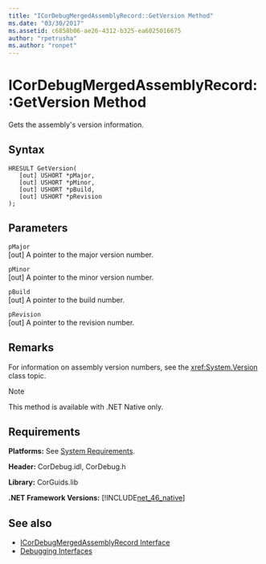 ```yaml
---
title: "ICorDebugMergedAssemblyRecord::GetVersion Method"
ms.date: "03/30/2017"
ms.assetid: c6858b06-ae26-4312-b325-ea6025016675
author: "rpetrusha"
ms.author: "ronpet"
---
```

# ICorDebugMergedAssemblyRecord::GetVersion Method
Gets the assembly's version information.  
  
## Syntax  
  
```  
HRESULT GetVersion(  
   [out] USHORT *pMajor,   
   [out] USHORT *pMinor,   
   [out] USHORT *pBuild,   
   [out] USHORT *pRevision  
);  
```  
  
## Parameters  
 `pMajor`  
 [out] A pointer to the major version number.  
  
 `pMinor`  
 [out] A pointer to the minor version number.  
  
 `pBuild`  
 [out] A pointer to the build number.  
  
 `pRevision`  
 [out] A pointer to the revision number.  
  
## Remarks  
 For information on assembly version numbers, see the <xref:System.Version> class topic.  
  
> [!NOTE]
>  This method is available with .NET Native only.  
  
## Requirements  
 **Platforms:** See [System Requirements](../../../../docs/framework/get-started/system-requirements.md).  
  
 **Header:** CorDebug.idl, CorDebug.h  
  
 **Library:** CorGuids.lib  
  
 **.NET Framework Versions:** [!INCLUDE[net_46_native](../../../../includes/net-46-native-md.md)]  
  
## See also
- [ICorDebugMergedAssemblyRecord Interface](../../../../docs/framework/unmanaged-api/debugging/icordebugmergedassemblyrecord-interface.md)
- [Debugging Interfaces](../../../../docs/framework/unmanaged-api/debugging/debugging-interfaces.md)
